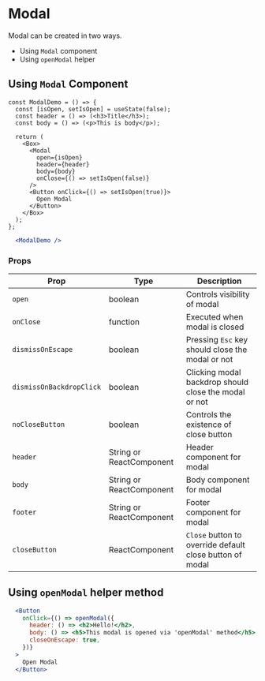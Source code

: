 
# Modal

Modal can be created in two ways.

  - Using `Modal` component
  - Using `openModal` helper

## Using `Modal` Component

```react
const ModalDemo = () => {
  const [isOpen, setIsOpen] = useState(false);
  const header = () => (<h3>Title</h3>);
  const body = () => (<p>This is body</p>);

  return (
    <Box>
      <Modal
        open={isOpen}
        header={header}
        body={body}
        onClose={() => setIsOpen(false)}
      />
      <Button onClick={() => setIsOpen(true)}>
        Open Modal
      </Button>
    </Box>
  );
};
```

```.jsx
  <ModalDemo />
```

### Props

| Prop                         | Type                      | Description                                                                                           |
| ---------------------------- | ------------------------- | ----------------------------------------------------------------------------------------------------- |
| `open`                       | boolean                   | Controls visibility of modal                                                                          |
| `onClose`                    | function                  | Executed when modal is closed                                                                         |
| `dismissOnEscape`            | boolean                   | Pressing `Esc` key should close the modal or not                                                      |
| `dismissOnBackdropClick`     | boolean                   | Clicking modal backdrop should close the modal or not                                                 |
| `noCloseButton`              | boolean                   | Controls the existence of close button                                                                |
| `header`                     | String or ReactComponent  | Header component for modal                                                                            |
| `body`                       | String or ReactComponent  | Body component for modal                                                                              |
| `footer`                     | String or ReactComponent  | Footer component for modal                                                                            |
| `closeButton`                | ReactComponent            | `Close` button to override default close button of modal                                              |

## Using `openModal` helper method

```.jsx
  <Button
    onClick={() => openModal({
      header: () => <h2>Hello!</h2>,
      body: () => <h5>This modal is opened via 'openModal' method</h5>,
      closeOnEscape: true,
    })}
  >
    Open Modal
  </Button>
```
